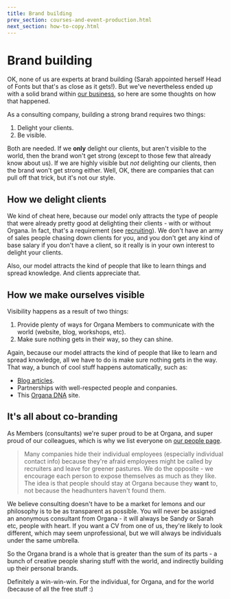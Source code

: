 ```yaml
---
title: Brand building
prev_section: courses-and-event-production.html 
next_section: how-to-copy.html
---
```


Brand building
==============

OK, none of us are experts at brand building (Sarah appointed herself Head of Fonts but that's as close as it gets!). But we've nevertheless ended up with a solid brand within [our business](our-business.html), so here are some thoughts on how that happened.

As a consulting company, building a strong brand requires two things:

1.  Delight your clients.
2.  Be visible.

Both are needed. If we **only** delight our clients, but aren't visible to the world, then the brand won't get strong (except to those few that already know about us). If we are highly visible but *not* delighting our clients, then the brand won't get strong either. Well, OK, there are companies that can pull off that trick, but it's not our style.

How we delight clients
--------------------------

We kind of cheat here, because our model only attracts the type of people that were already pretty good at delighting their clients - with or without Organa. In fact, that's a requirement (see [recruiting](recruiting-and-onboarding.html)). We don't have an army of sales people chasing down clients for you, and you don't get any kind of base salary if you don't have a client, so it really is in your own interest to delight your clients.

Also, our model attracts the kind of people that like to learn things and spread knowledge. And clients appreciate that.

How we make ourselves visible
-----------------------------

Visibility happens as a result of two things:

1.  Provide plenty of ways for Organa Members to communicate with the world (website, blog, workshops, etc).
2.  Make sure nothing gets in their way, so they can shine.

Again, because our model attracts the kind of people that like to learn and spread knowledge, all we have to do is make sure nothing gets in the way. That way, a bunch of cool stuff happens automatically, such as:

-   [Blog articles](http://www.theproductspace.com/blog/).
-   Partnerships with well-respected people and conpanies.
-   This [Organa DNA](https://theproductspace.github.io/dna/) site.

It's all about co-branding
--------------------------

As Members (consultants) we're super proud to be at Organa, and super proud of our colleagues, which is why we list everyone on [our people page](https://www.theproductspace.com). 

> Many companies hide their individual employees (especially individual contact info) because they're afraid employees might be called by recruiters and leave for greener pastures. We do the opposite - we encourage each person to expose themselves as much as they like. The idea is that people should stay at Organa because they **want** to, not because the headhunters haven't found them.

We believe consulting doesn't have to be a market for lemons and our philosophy is to be as transparent as possible. You will never be assigned an anonymous consultant from Organa - it will always be Sandy or Sarah etc, people with heart. If you want a CV from one of us, they're likely to look different, which may seem unprofessional, but we will always be individuals under the same umbrella.

So the Organa brand is a whole that is greater than the sum of its parts - a bunch of creative people sharing stuff with the world, and indirectly building up their personal brands.

Definitely a win-win-win. For the individual, for Organa, and for the world (because of all the free stuff :)
